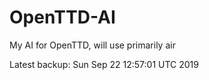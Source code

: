 # OpenTTD-AI
My AI for OpenTTD, will use primarily air

Latest backup: Sun Sep 22 12:57:01 UTC 2019
